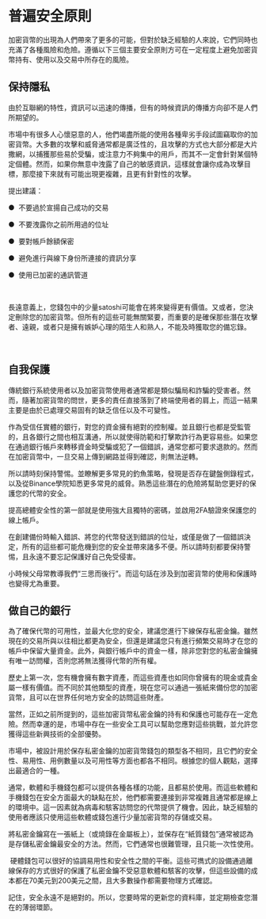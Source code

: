 # 普遍安全原則

加密貨幣的出現為人們帶來了更多的可能，但對於缺乏經驗的人來說，它們同時也充滿了各種風險和危險。遵循以下三個主要安全原則方可在一定程度上避免加密貨幣持有、使用以及交易中所存在的風險。

## 保持隱私

由於互聯網的特性，資訊可以迅速的傳播，但有的時候資訊的傳播方向卻不是人們所期望的。

市場中有很多人心懷惡意的人，他們竭盡所能的使用各種卑劣手段試圖竊取你的加密貨幣。大多數的攻擊和威脅通常都是廣泛性的，且攻擊的方式也大部分都是大片撒網，以捕獲那些易於受騙，或注意力不夠集中的用戶，而其不一定會針對某個特定個體。然而，如果你無意中洩露了自己的敏感資訊，這樣就會讓你成為攻擊目標，那麼接下來就有可能出現更複雜，且更有針對性的攻擊。

提出建議：

●  不要過於宣揚自己成功的交易

●  不要洩露你之前所用過的位址

●  要對帳戶餘額保密

●  避免進行與線下身份所連接的資訊分享

●  使用已加密的通訊管道

 

長遠意義上，您錢包中的少量satoshi可能會在將來變得更有價值。又或者，您決定刪除您的加密貨幣。但所有的這些可能無關緊要，而重要的是確保那些潛在攻擊者、遠親，或者只是擁有嫉妒心理的陌生人和熟人，不能及時獲取您的備忘錄。

 

## 自我保護

傳統銀行系統使用者以及加密貨幣使用者通常都是類似騙局和詐騙的受害者。然而，隨著加密貨幣的問世，更多的責任直接落到了終端使用者的肩上，而這一結果主要是由於已處理交易固有的缺乏信任以及不可變性。

作為受信任實體的銀行，對您的資金擁有絕對的控制權。並且銀行也都是受監管的，且各銀行之間也相互溝通，所以就使得防範和打擊欺詐行為更容易些。如果您在通過銀行帳戶來轉移資金時受騙或犯了一個錯誤，通常您都可要求退款的。然而在加密貨幣中，一旦交易上傳到網路並得到確認，則無法逆轉。

所以請時刻保持警惕。並瞭解更多常見的釣魚策略，發現是否存在鍵盤側錄程式，以及從Binance學院知悉更多常見的威脅。熟悉這些潛在的危險將幫助您更好的保護您的代幣的安全。

提高總體安全性的第一部就是使用強大且獨特的密碼，並啟用2FA驗證來保護您的線上帳戶。

在創建備份時輸入錯誤、將您的代幣發送到錯誤的位址，或僅是做了一個錯誤決定，所有的這些都可能危機到您的安全並帶來諸多不便。所以請時刻都要保持警惕，且永遠不要忘記保護好自己免受侵害。

小時候父母常教導我們“三思而後行”。而這句話在涉及到加密貨幣的使用和保護時也變得尤為重要。

## 做自己的銀行

為了確保代幣的可用性，並最大化您的安全，建議您進行下線保存私密金鑰。雖然現在的交易所與以往相比都更為安全，但還是建議您只有進行頻繁交易時才在您的帳戶中保留大量資金。此外，與銀行帳戶中的資金一樣，除非您對您的私密金鑰擁有唯一訪問權，否則您將無法獲得代幣的所有權。

歷史上第一次，您有機會擁有數字資產，而這些資產也如同你曾擁有的現金或貴金屬一樣有價值。而不同於其他類型的資產，現在您可以通過一張紙來備份您的加密貨幣，且可以在世界任何地方安全的訪問這些財產。

當然，正如之前所提到的，這些加密貨幣私密金鑰的持有和保護也可能存在一定危險。然而幸運的是，市場中存在一些安全工具可以幫助您應對這些挑戰，並允許您獲得這些新興技術的全部優勢。

市場中，被設計用於保存私密金鑰的加密貨幣錢包的類型各不相同，且它們的安全性、易用性、用例數量以及可用性等方面也都各不相同。根據您的個人觀點，選擇出最適合的一種。

通常，軟體和手機錢包都可以提供各種各樣的功能，且都易於使用。而這些軟體和手機錢包在安全方面最大的缺點在於，他們都需要連接到非常複雜且通常都是線上的環境中。這一因素就為病毒和駭客訪問您的代幣提供了機會。因此，缺乏經驗的使用者應該只使用這些軟體或錢包進行少量加密貨幣的存儲或交易。

將私密金鑰寫在一張紙上（或燒錄在金屬板上），並保存在“紙質錢包”通常被認為是存儲私密金鑰最安全的方法。然而，它們通常也很難管理，且只能一次性使用。

 硬體錢包可以很好的協調易用性和安全性之間的平衡。這些可擕式的設備通過離線保存的方式很好的保護了私密金鑰不受惡意軟體和駭客的攻擊，但這些設備的成本都在70美元到200美元之間，且大多數操作都需要物理方式確認。

記住，安全永遠不是絕對的。所以，您要時常的更新您的資料庫，並定期檢查您潛在的薄弱環節。  